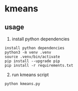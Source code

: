 # kmeans

## usage
1. install python dependencies
```
install python dependencies
python3 -m venv .venv
source .venv/bin/activate
pip install --upgrade pip
pip install -r requirements.txt
```
2. run kmeans script
```
python kmeans.py
```
